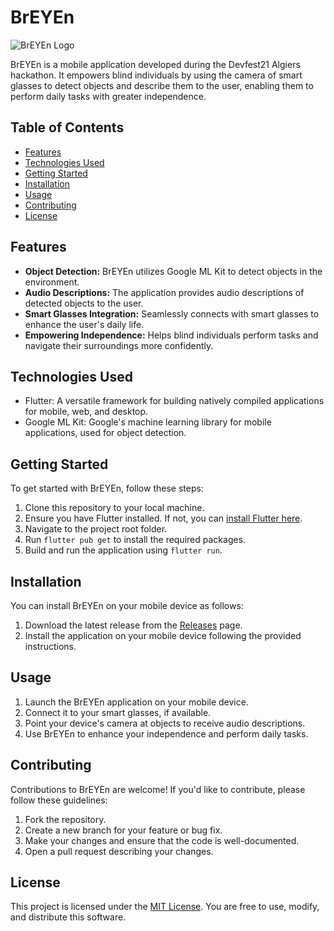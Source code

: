# BrEYEn

![BrEYEn Logo](https://res.cloudinary.com/dmgeaamqy/image/upload/v1681448361/portfolioAssets/projects/devfest21_ymkkvs.png)

BrEYEn is a mobile application developed during the Devfest21 Algiers hackathon. It empowers blind individuals by using the camera of smart glasses to detect objects and describe them to the user, enabling them to perform daily tasks with greater independence.

## Table of Contents
- [Features](#features)
- [Technologies Used](#technologies-used)
- [Getting Started](#getting-started)
- [Installation](#installation)
- [Usage](#usage)
- [Contributing](#contributing)
- [License](#license)

## Features

- **Object Detection:** BrEYEn utilizes Google ML Kit to detect objects in the environment.
- **Audio Descriptions:** The application provides audio descriptions of detected objects to the user.
- **Smart Glasses Integration:** Seamlessly connects with smart glasses to enhance the user's daily life.
- **Empowering Independence:** Helps blind individuals perform tasks and navigate their surroundings more confidently.

## Technologies Used

- Flutter: A versatile framework for building natively compiled applications for mobile, web, and desktop.
- Google ML Kit: Google's machine learning library for mobile applications, used for object detection.

## Getting Started

To get started with BrEYEn, follow these steps:

1. Clone this repository to your local machine.
2. Ensure you have Flutter installed. If not, you can [install Flutter here](https://flutter.dev/docs/get-started/install).
3. Navigate to the project root folder.
4. Run `flutter pub get` to install the required packages.
5. Build and run the application using `flutter run`.

## Installation

You can install BrEYEn on your mobile device as follows:

1. Download the latest release from the [Releases](https://github.com/yourusername/breyen/releases) page.
2. Install the application on your mobile device following the provided instructions.

## Usage

1. Launch the BrEYEn application on your mobile device.
2. Connect it to your smart glasses, if available.
3. Point your device's camera at objects to receive audio descriptions.
4. Use BrEYEn to enhance your independence and perform daily tasks.

## Contributing

Contributions to BrEYEn are welcome! If you'd like to contribute, please follow these guidelines:

1. Fork the repository.
2. Create a new branch for your feature or bug fix.
3. Make your changes and ensure that the code is well-documented.
4. Open a pull request describing your changes.

## License

This project is licensed under the [MIT License](LICENSE). You are free to use, modify, and distribute this software.
